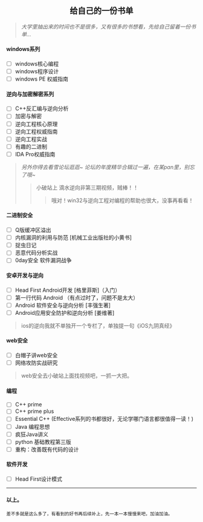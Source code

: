 ## <center> 给自己的一份书单 </center>
>*大学里抽出来的时间也不是很多，又有很多的书想看，先给自己留着一份书单...*
#### windows系列
- [ ] windows核心编程
- [ ] windows程序设计
- [ ] windows PE 权威指南

#### 逆向与加密解密系列
- [ ] C++反汇编与逆向分析
- [ ] 加密与解密
- [ ] 逆向工程核心原理
- [ ] 逆向工程权威指南
- [ ] 逆向工程实战
- [ ] 有趣的二进制
- [ ] IDA Pro权威指南
>*另外你得去看雪论坛逛逛~
>论坛的年度精华合辑过一遍，在某pan里，别忘了哦~*
>>小破站上 滴水逆向非第三期视频，贼棒！！
>>>哦对！win32与逆向工程对编程的帮助也很大，没事再看看！

#### 二进制安全
- [ ] Q版缓冲区溢出
- [ ] 内核漏洞的利用与防范 [机械工业出版社的小黄书]
- [ ] 捉虫日记
- [ ] 恶意代码分析实战
- [ ] 0day安全 软件漏洞战争

#### 安卓开发与逆向
- [ ]  Head First Android开发 [格里菲斯]（入门）
- [ ]  第一行代码 Android （有点过时了，问题不是太大）
- [ ]  Android 软件安全与逆向分析 [丰强生著]
- [ ]  Android应用安全防护和逆向分析 [姜维著]
> ios的逆向我就不单独开一个专栏了，单独提一句《iOS九阴真经》

#### web安全
- [ ] 白帽子讲web安全
- [ ] 网络攻防实战研究 
> web安全去小破站上面找视频吧，一抓一大把。

#### 编程
- [ ] C++ prime
- [ ] C++ prime plus
- [ ] Essential C++ (Effective系列的书都很好，无论学哪门语言都很值得一读！)
- [ ] Java 编程思想
- [ ] 疯狂Java讲义
- [ ] python 基础教程第三版
- [ ] 重构：改善既有代码的设计

#### 软件开发
- [ ] Head First设计模式

****
#### 以上。
    差不多就是这么多了，有看到的好书再后续补上，先一本一本慢慢来吧，加油加油。
